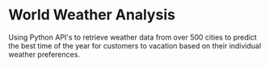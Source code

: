 # World Weather Analysis
Using Python API's to retrieve weather data from over 500 cities to predict the best time of the year for customers to vacation based on their individual weather preferences.
